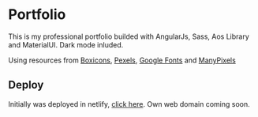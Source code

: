 # Portfolio
This is my professional portfolio builded with AngularJs, Sass, Aos Library and MaterialUI. Dark mode inluded.

Using resources from [Boxicons](https://boxicons.com), [Pexels](https://www.pexels.com/), [Google Fonts](https://boxicons.com) and [ManyPixels](https://www.manypixels.co/gallery)

## Deploy
Initially was deployed in netlify, [click here](https://wizardly-albattani-3b80a2.netlify.app). Own web domain coming soon.